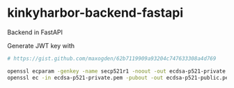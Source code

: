# kinkyharbor-backend-fastapi
Backend in FastAPI

Generate JWT key with
```bash
# https://gist.github.com/maxogden/62b7119909a93204c747633308a4d769

openssl ecparam -genkey -name secp521r1 -noout -out ecdsa-p521-private.pem
openssl ec -in ecdsa-p521-private.pem -pubout -out ecdsa-p521-public.pem 
```